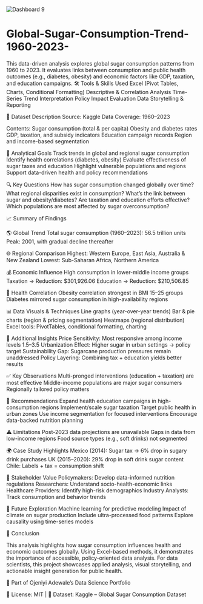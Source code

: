 ![Dashboard 9](https://github.com/user-attachments/assets/a0375a58-a8ed-41a9-ba9a-9c28264a90ff)
# Global-Sugar-Consumption-Trend-1960-2023-
This data-driven analysis explores global sugar consumption patterns from 1960 to 2023. It evaluates links between consumption and public health outcomes (e.g., diabetes, obesity) and economic factors like GDP, taxation, and education campaigns.
🛠️ Tools & Skills Used
Excel (Pivot Tables, Charts, Conditional Formatting)
Descriptive & Correlation Analysis
Time-Series Trend Interpretation
Policy Impact Evaluation
Data Storytelling & Reporting

📁 Dataset Description
Source: Kaggle
Data Coverage: 1960–2023

Contents:
Sugar consumption (total & per capita)
Obesity and diabetes rates
GDP, taxation, and subsidy indicators
Education campaign records
Region and income-based segmentation

🎯 Analytical Goals
Track trends in global and regional sugar consumption
Identify health correlations (diabetes, obesity)
Evaluate effectiveness of sugar taxes and education
Highlight vulnerable populations and regions
Support data-driven health and policy recommendations

🔍 Key Questions
How has sugar consumption changed globally over time?
What regional disparities exist in consumption?
What’s the link between sugar and obesity/diabetes?
Are taxation and education efforts effective?
Which populations are most affected by sugar overconsumption?

📈 Summary of Findings

🌎 Global Trend
Total sugar consumption (1960–2023): 56.5 trillion units
Peak: 2001, with gradual decline thereafter

🌐 Regional Comparison
Highest: Western Europe, East Asia, Australia & New Zealand
Lowest: Sub-Saharan Africa, Northern America

💰 Economic Influence
High consumption in lower-middle income groups
Taxation → Reduction: $301,926.06
Education → Reduction: $210,506.85

🏥 Health Correlation
Obesity correlation strongest in BMI 15–25 groups
Diabetes mirrored sugar consumption in high-availability regions

📊 Data Visuals & Techniques
Line graphs (year-over-year trends)
Bar & pie charts (region & pricing segmentation)
Heatmaps (regional distribution)
Excel tools: PivotTables, conditional formatting, charting

🧠 Additional Insights
Price Sensitivity: Most responsive among income levels 1.5–3.5
Urbanization Effect: Higher sugar in urban settings → policy target
Sustainability Gap: Sugarcane production pressures remain unaddressed
Policy Layering: Combining tax + education yields better results

✅ Key Observations
Multi-pronged interventions (education + taxation) are most effective
Middle-income populations are major sugar consumers
Regionally tailored policy matters

🧾 Recommendations
Expand health education campaigns in high-consumption regions
Implement/scale sugar taxation
Target public health in urban zones
Use income segmentation for focused interventions
Encourage data-backed nutrition planning

⚠️ Limitations
Post-2023 data projections are unavailable
Gaps in data from low-income regions
Food source types (e.g., soft drinks) not segmented

🌍 Case Study Highlights
Mexico (2014): Sugar tax → 6% drop in sugary drink purchases
UK (2015–2020): 29% drop in soft drink sugar content
Chile: Labels + tax = consumption shift

👥 Stakeholder Value
Policymakers: Develop data-informed nutrition regulations
Researchers: Understand socio-health-economic links
Healthcare Providers: Identify high-risk demographics
Industry Analysts: Track consumption and behavior trends

🔬 Future Exploration
Machine learning for predictive modeling
Impact of climate on sugar production
Include ultra-processed food patterns
Explore causality using time-series models

📌 Conclusion

This analysis highlights how sugar consumption influences health and economic outcomes globally. Using Excel-based methods, it demonstrates the importance of accessible, policy-oriented data analysis. For data scientists, this project showcases applied analysis, visual storytelling, and actionable insight generation for public health.

📁 Part of Ojeniyi Adewale’s Data Science Portfolio

📌 License: MIT | 🔗 Dataset: Kaggle – Global Sugar Consumption Dataset

